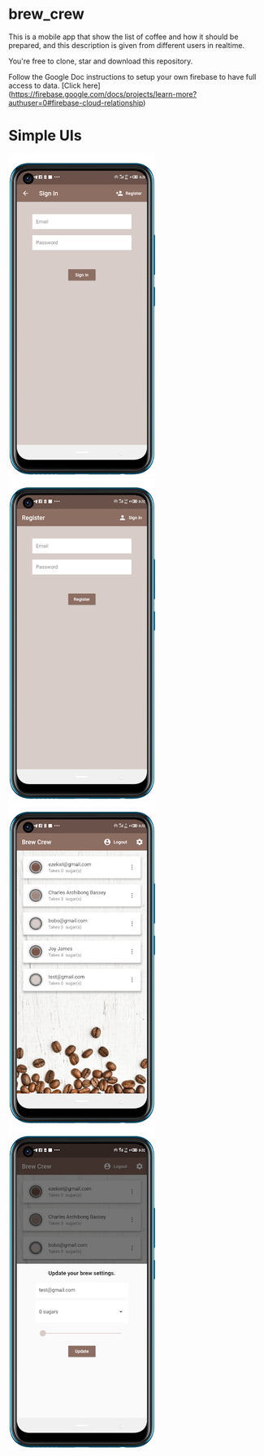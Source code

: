 # brew_crew


This is a mobile app that show the list of coffee and how it should be prepared, and this description is given from different users in realtime.

You're free to clone, star and download this repository.

Follow the Google Doc instructions to setup your own firebase to have full access to data. [Click here] (https://firebase.google.com/docs/projects/learn-more?authuser=0#firebase-cloud-relationship)

# Simple UIs

<img src="screenshots/image1.png"/>

<img src="screenshots/image2.png"/>

<img src="screenshots/image3.png"/>

<img src="screenshots/image4.png"/>
